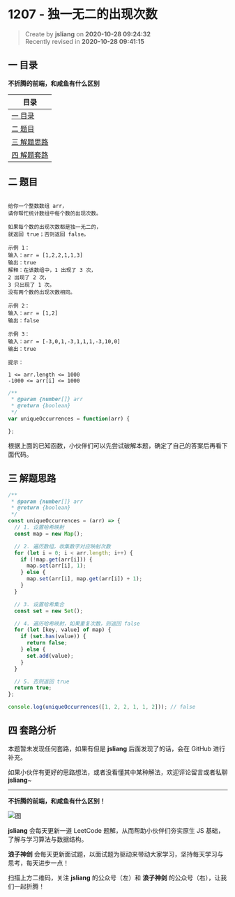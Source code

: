 1207 - 独一无二的出现次数
===

> Create by **jsliang** on **2020-10-28 09:24:32**  
> Recently revised in **2020-10-28 09:41:15**

<!-- 目录开始 -->
## 一 目录

**不折腾的前端，和咸鱼有什么区别**

| 目录 |
| --- |
| [一 目录](#chapter-one) |
| [二 题目](#chapter-two) |
| [三 解题思路](#chapter-three) |
| [四 解题套路](#chapter-four) |
<!-- 目录结束 -->

## 二 题目



```

给你一个整数数组 arr，
请你帮忙统计数组中每个数的出现次数。

如果每个数的出现次数都是独一无二的，
就返回 true；否则返回 false。

示例 1：
输入：arr = [1,2,2,1,1,3]
输出：true
解释：在该数组中，1 出现了 3 次，
2 出现了 2 次，
3 只出现了 1 次。
没有两个数的出现次数相同。

示例 2：
输入：arr = [1,2]
输出：false

示例 3：
输入：arr = [-3,0,1,-3,1,1,1,-3,10,0]
输出：true

提示：

1 <= arr.length <= 1000
-1000 <= arr[i] <= 1000
```

```js
/**
 * @param {number[]} arr
 * @return {boolean}
 */
var uniqueOccurrences = function(arr) {

};
```

根据上面的已知函数，小伙伴们可以先尝试破解本题，确定了自己的答案后再看下面代码。

## 三 解题思路



```js
/**
 * @param {number[]} arr
 * @return {boolean}
 */
const uniqueOccurrences = (arr) => {
  // 1. 设置哈希映射
  const map = new Map();

  // 2. 遍历数组，收集数字对应映射次数
  for (let i = 0; i < arr.length; i++) {
    if (!map.get(arr[i])) {
      map.set(arr[i], 1);
    } else {
      map.set(arr[i], map.get(arr[i]) + 1);
    }
  }

  // 3. 设置哈希集合
  const set = new Set();

  // 4. 遍历哈希映射，如果重复次数，则返回 false
  for (let [key, value] of map) {
    if (set.has(value)) {
      return false;
    } else {
      set.add(value);
    }
  }

  // 5. 否则返回 true
  return true;
};

console.log(uniqueOccurrences([1, 2, 2, 1, 1, 2])); // false
```

## 四 套路分析



本题暂未发现任何套路，如果有但是 **jsliang** 后面发现了的话，会在 GitHub 进行补充。

如果小伙伴有更好的思路想法，或者没看懂其中某种解法，欢迎评论留言或者私聊 **jsliang**~

---

**不折腾的前端，和咸鱼有什么区别！**

![图](https://github.com/LiangJunrong/document-library/blob/master/public-repertory/img/z-index-small.png?raw=true)

**jsliang** 会每天更新一道 LeetCode 题解，从而帮助小伙伴们夯实原生 JS 基础，了解与学习算法与数据结构。

**浪子神剑** 会每天更新面试题，以面试题为驱动来带动大家学习，坚持每天学习与思考，每天进步一点！

扫描上方二维码，关注 **jsliang** 的公众号（左）和 **浪子神剑** 的公众号（右），让我们一起折腾！

